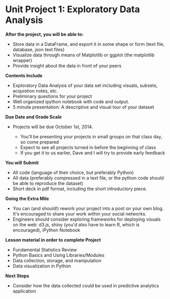 # Unit Project 1: Exploratory Data Analysis

**After the project, you will be able to:**

*   Store data in a DataFrame, and export it in some shape or form (text file, database, json text files)
*   Visualize data through means of Matplotlib or ggplot (the matplotlib wrapper)
*   Provide insight about the data in front of your peers

**Contents Include**

* Exploratory Data Analysis of your data set including visuals, subsets, acquistion notes, etc.
* Preliminary questions for your project
* Well organized ipython notebook with code and output.
* 5 minute presentation: A descriptive and visual tour of your dataset

**Due Date and Grade Scale**

*   Projects will be due October 1st, 2014.

    *   You'll be presenting your projects in small groups on that class day, so come prepared
    *   Expect to see all projects turned in before the beginning of class
    *   If you get it to us earlier, Dave and I will try to provide early feedback

**You will Submit**

*   All code (language of their choice, but preferably Python)
*   All data (preferably compressed in a text file, or the python code should be able to reproduce the dataset)
*   Short deck in pdf format, including the short introductory piece.

**Going the Extra Mile**

*   You can (and should!) rework your project into a post on your own blog. It's encouraged to share your work within your social networks.
*   Engineers should consider exploring frameworks for deploying visuals on the web: d3.js, shiny (you'd also have to learn R, which is encouraged), iPython Notebook

**Lesson material in order to complete Project**

*   Fundamental Statistics Review
*   Python Basics and Using Libraries/Modules
*   Data collection, storage, and manipulation
*   Data visualization in Python

**Next Steps**

*   Consider how the data collected could be used in predictive analytics application
